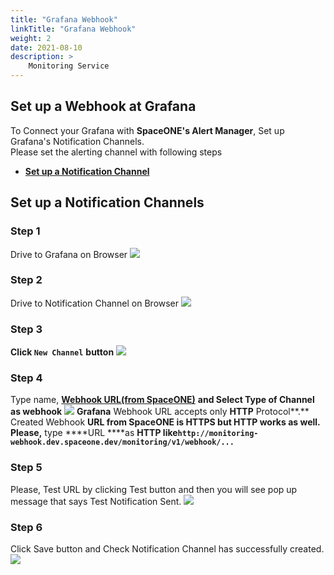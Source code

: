 ```yaml
---
title: "Grafana Webhook"
linkTitle: "Grafana Webhook"
weight: 2
date: 2021-08-10
description: >
    Monitoring Service
---
```


## Set up a Webhook at Grafana
To Connect your Grafana with **SpaceONE's Alert Manager**, Set up Grafana's Notification Channels. <br>
Please set the alerting channel with following steps
* [**Set up a Notification Channel**](#set-up-a-notification-channels)

## Set up a Notification Channels

### Step 1
Drive to Grafana on Browser
![](/docs/guides_v1/alert_manager/webhook_settings/grafana_webhook_img/grafana_webhook_img_01.png)

### Step 2
Drive to Notification Channel on Browser
![](/docs/guides_v1/alert_manager/webhook_settings/grafana_webhook_img/grafana_webhook_img_02.png)

### Step 3
**Click `New Channel`**  **button**
![](/docs/guides_v1/alert_manager/webhook_settings/grafana_webhook_img/grafana_webhook_img_03.png)

### Step 4
Type name, [**Webhook URL\(from SpaceONE\)**](./#webhook-list) **and Select Type of Channel as webhook**
![](/docs/guides_v1/alert_manager/webhook_settings/grafana_webhook_img/grafana_webhook_img_04.png)
**Grafana** Webhook URL accepts only **HTTP** Protocol**.** <br>
Created Webhook ****URL from **SpaceONE** is **HTTPS** but **HTTP** works as well**.<br>
Please,** type ****URL ****as **HTTP  like`http://monitoring-webhook.dev.spaceone.dev/monitoring/v1/webhook/...`**<br>

### Step 5 
Please, Test URL by clicking Test button and then you will see pop up message that says Test Notification Sent.
![](/docs/guides_v1/alert_manager/webhook_settings/grafana_webhook_img/grafana_webhook_img_05.png)

### Step 6
Click Save button and Check Notification Channel has successfully created.
![](/docs/guides_v1/alert_manager/webhook_settings/grafana_webhook_img/grafana_webhook_img_06.png)
